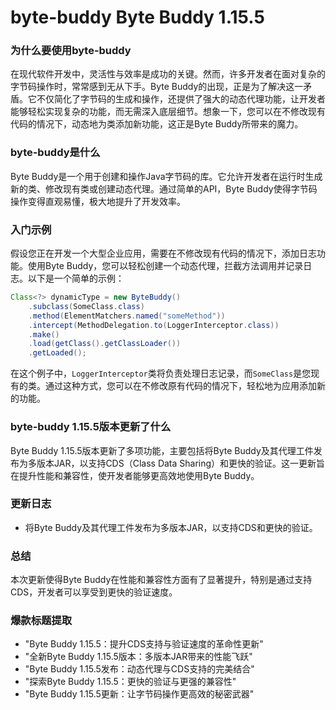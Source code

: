 # byte-buddy Byte Buddy 1.15.5
### 为什么要使用byte-buddy

在现代软件开发中，灵活性与效率是成功的关键。然而，许多开发者在面对复杂的字节码操作时，常常感到无从下手。Byte Buddy的出现，正是为了解决这一矛盾。它不仅简化了字节码的生成和操作，还提供了强大的动态代理功能，让开发者能够轻松实现复杂的功能，而无需深入底层细节。想象一下，您可以在不修改现有代码的情况下，动态地为类添加新功能，这正是Byte Buddy所带来的魔力。

### byte-buddy是什么

Byte Buddy是一个用于创建和操作Java字节码的库。它允许开发者在运行时生成新的类、修改现有类或创建动态代理。通过简单的API，Byte Buddy使得字节码操作变得直观易懂，极大地提升了开发效率。

### 入门示例

假设您正在开发一个大型企业应用，需要在不修改现有代码的情况下，添加日志功能。使用Byte Buddy，您可以轻松创建一个动态代理，拦截方法调用并记录日志。以下是一个简单的示例：

```java
Class<?> dynamicType = new ByteBuddy()
    .subclass(SomeClass.class)
    .method(ElementMatchers.named("someMethod"))
    .intercept(MethodDelegation.to(LoggerInterceptor.class))
    .make()
    .load(getClass().getClassLoader())
    .getLoaded();
```

在这个例子中，`LoggerInterceptor`类将负责处理日志记录，而`SomeClass`是您现有的类。通过这种方式，您可以在不修改原有代码的情况下，轻松地为应用添加新的功能。

### byte-buddy 1.15.5版本更新了什么

Byte Buddy 1.15.5版本更新了多项功能，主要包括将Byte Buddy及其代理工件发布为多版本JAR，以支持CDS（Class Data Sharing）和更快的验证。这一更新旨在提升性能和兼容性，使开发者能够更高效地使用Byte Buddy。

### 更新日志

- 将Byte Buddy及其代理工件发布为多版本JAR，以支持CDS和更快的验证。

### 总结

本次更新使得Byte Buddy在性能和兼容性方面有了显著提升，特别是通过支持CDS，开发者可以享受到更快的验证速度。

### 爆款标题提取

- "Byte Buddy 1.15.5：提升CDS支持与验证速度的革命性更新"
- "全新Byte Buddy 1.15.5版本：多版本JAR带来的性能飞跃"
- "Byte Buddy 1.15.5发布：动态代理与CDS支持的完美结合"
- "探索Byte Buddy 1.15.5：更快的验证与更强的兼容性"
- "Byte Buddy 1.15.5更新：让字节码操作更高效的秘密武器"